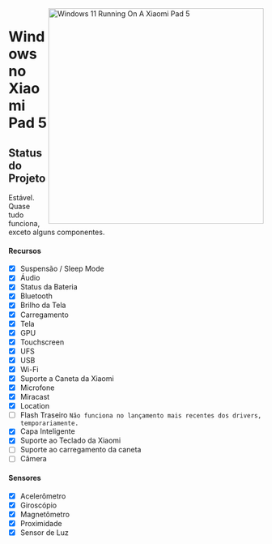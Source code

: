 <img align="right" src="https://raw.githubusercontent.com/erdilS/Port-Windows-11-Xiaomi-Pad-5/main/nabu.png" width="425" alt="Windows 11 Running On A Xiaomi Pad 5">

# Windows no Xiaomi Pad 5

## Status do Projeto

Estável. Quase tudo funciona, exceto alguns componentes.

#### Recursos

- [X] Suspensão / Sleep Mode
- [X] Áudio
- [X] Status da Bateria
- [X] Bluetooth
- [X] Brilho da Tela
- [x] Carregamento
- [X] Tela
- [X] GPU
- [X] Touchscreen
- [X] UFS
- [X] USB
- [X] Wi-Fi
- [X] Suporte a Caneta da Xiaomi
- [X] Microfone
- [X] Miracast
- [X] Location
- [ ] Flash Traseiro ```Não funciona no lançamento mais recentes dos drivers, temporariamente.```
- [X] Capa Inteligente
- [X] Suporte ao Teclado da Xiaomi
- [ ] Suporte ao carregamento da caneta
- [ ] Câmera

#### Sensores

- [X] Acelerômetro
- [X] Giroscópio
- [X] Magnetômetro
- [X] Proximidade
- [X] Sensor de Luz
